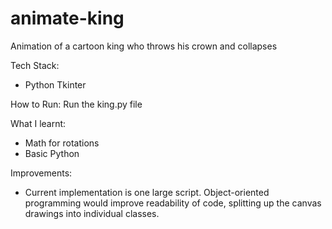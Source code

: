 # animate-king

Animation of a cartoon king who throws his crown and collapses

Tech Stack:

- Python Tkinter

How to Run: Run the king.py file

What I learnt:

- Math for rotations
- Basic Python

Improvements:

- Current implementation is one large script. Object-oriented programming would improve readability of code, splitting up the canvas drawings into individual classes.
